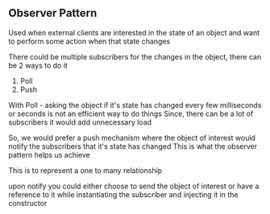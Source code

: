 ## Observer Pattern

Used when external clients are interested in the state of an object and want to perform some action when that state changes

There could be multiple subscribers for the changes in the object, there can be 2 ways to do it
1. Poll
2. Push

With Poll -  asking the object if it's state has changed every few milliseconds or seconds is not an efficient way to do things
Since, there can be a lot of subscribers it would add unnecessary load

So, we would prefer a push mechanism where the object of interest would notify the subscribers that it's state has changed
This is what the observer pattern helps us achieve

This is to represent a one to many relationship

upon notify you could either choose to send the object of interest or have a reference to it while instantiating the subscriber
and injecting it in the constructor